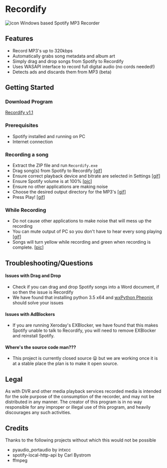 # Recordify 
 ![icon] Windows based Spotify MP3 Recorder

## Features
- Record MP3's up to 320kbps
- Automatically grabs song metadata and album art
- Simply drag and drop songs from Spotify to Recordify
- Uses WASAPI interface to record full digital audio (no cords needed!)
- Detects ads and discards them from MP3 (beta)

## Getting Started
### Download Program
[Recordify v1.1](https://github.com/ailgup/Recordify/releases/download/v1.1/Recordify.1.1.zip)
### Prerequisites
- Spotify installed and running on PC
- Internet connection

### Recording a song
- Extract the ZIP file and run ```Recordify.exe```
- Drag song(s) from Spotify to Recordify [[gif][drag]]
- Ensure correct playback device and bitrate are selected in Settings [[gif][settings]]
- Ensure Spotify volume is at 100% [[pic][hundred]]
- Ensure no other applications are making noise
- Choose the desired output directory for the MP3's [[gif][output]]
- Press Play! [[gif][play]]

### While Recording 
- Do not cause other applications to make noise that will mess up the recording
- You can mute output of PC so you don't have to hear every song playing [[gif][mute]]
- Songs will turn yellow while recording and green when recording is complete. [[pic][green]]

## Troubleshooting/Questions

#### Issues with Drag and Drop
- Check if you can drag and drop Spotify songs into a Word document, if so then the issue is Recordify
- We have found that installing python 3.5 x64 and [wxPython Pheonix](https://wxpython.org/Phoenix/snapshot-builds/) should solve your issues

#### Issues with AdBlockers
- If you are running Xeroday's EXBlocker, we have found that this makes Spotify unable to talk to Recordify, you will need to remove EXBlocker and reinstall Spotify.

#### Where's the source code man???
- This project is currently closed source :frowning: but we are working once it is at a stable place the plan is to make it open source.

## Legal
As with DVR and other media playback services recorded media is intended for the sole purpose of the consumption of the recorder, and may not be distributed in any manner. The creator of this program is in no way responsible for any improper or illegal use of this program, and heavily discourages any such activities. 

## Credits
Thanks to the following projects without which this would not be possible
- pyaudio_portaudio by intxcc
- spotify-local-http-api by Carl Bystrom
- ffmpeg

[green]:https://github.com/ailgup/Recordify/blob/master/images/green.png?raw=true
[play]:https://github.com/ailgup/Recordify/blob/master/images/play.gif?raw=true
[mute]:https://github.com/ailgup/Recordify/blob/master/images/mute.gif?raw=true
[output]:https://github.com/ailgup/Recordify/blob/master/images/output.gif?raw=true
[hundred]:https://github.com/ailgup/Recordify/blob/master/images/hundred.png?raw=true
[settings]:https://github.com/ailgup/Recordify/blob/master/images/settings.gif?raw=true
[drag]:https://github.com/ailgup/Recordify/blob/master/images/drag.gif
[icon]:https://raw.github.com/ailgup/Recordify/master/images/icon.png